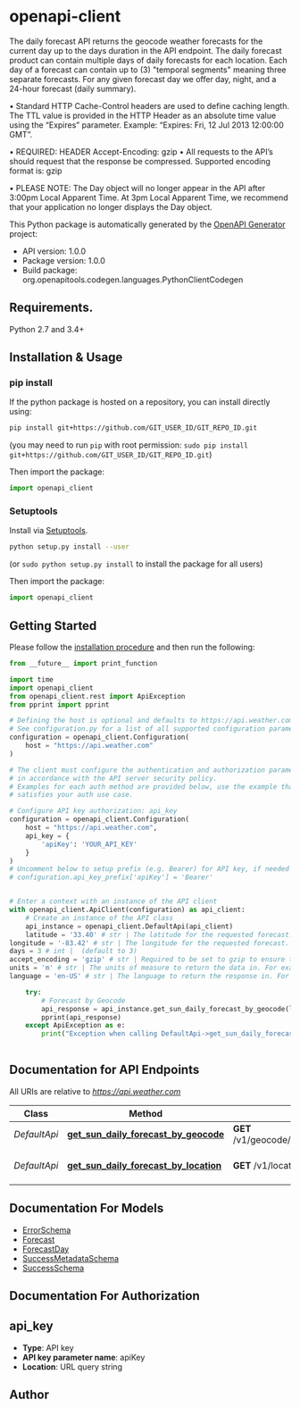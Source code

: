 # openapi-client
The daily forecast API returns the geocode weather forecasts for the current day up to the days duration in the API endpoint. The daily forecast product can contain multiple days of daily forecasts for each location. Each day of a forecast can contain up to (3) \"temporal segments\" meaning three separate forecasts. For any given forecast day we offer day, night, and a 24-hour forecast (daily summary). 

• Standard HTTP Cache-Control headers are used to define caching length. The TTL value is provided in the HTTP Header as an absolute time value using the “Expires” parameter. Example:  “Expires: Fri, 12 Jul 2013 12:00:00 GMT”. 

• REQUIRED: HEADER Accept-Encoding: gzip  • All requests to the API’s should request that the response be compressed. Supported encoding format is: gzip

• PLEASE NOTE: The Day object will no longer appear in the API after 3:00pm Local Apparent Time. At 3pm Local Apparent Time, we recommend that your application no longer displays the Day object.

This Python package is automatically generated by the [OpenAPI Generator](https://openapi-generator.tech) project:

- API version: 1.0.0
- Package version: 1.0.0
- Build package: org.openapitools.codegen.languages.PythonClientCodegen

## Requirements.

Python 2.7 and 3.4+

## Installation & Usage
### pip install

If the python package is hosted on a repository, you can install directly using:

```sh
pip install git+https://github.com/GIT_USER_ID/GIT_REPO_ID.git
```
(you may need to run `pip` with root permission: `sudo pip install git+https://github.com/GIT_USER_ID/GIT_REPO_ID.git`)

Then import the package:
```python
import openapi_client
```

### Setuptools

Install via [Setuptools](http://pypi.python.org/pypi/setuptools).

```sh
python setup.py install --user
```
(or `sudo python setup.py install` to install the package for all users)

Then import the package:
```python
import openapi_client
```

## Getting Started

Please follow the [installation procedure](#installation--usage) and then run the following:

```python
from __future__ import print_function

import time
import openapi_client
from openapi_client.rest import ApiException
from pprint import pprint

# Defining the host is optional and defaults to https://api.weather.com
# See configuration.py for a list of all supported configuration parameters.
configuration = openapi_client.Configuration(
    host = "https://api.weather.com"
)

# The client must configure the authentication and authorization parameters
# in accordance with the API server security policy.
# Examples for each auth method are provided below, use the example that
# satisfies your auth use case.

# Configure API key authorization: api_key
configuration = openapi_client.Configuration(
    host = "https://api.weather.com",
    api_key = {
        'apiKey': 'YOUR_API_KEY'
    }
)
# Uncomment below to setup prefix (e.g. Bearer) for API key, if needed
# configuration.api_key_prefix['apiKey'] = 'Bearer'


# Enter a context with an instance of the API client
with openapi_client.ApiClient(configuration) as api_client:
    # Create an instance of the API class
    api_instance = openapi_client.DefaultApi(api_client)
    latitude = '33.40' # str | The latitude for the requested forecast. For example, 33.40. (default to '33.40')
longitude = '-83.42' # str | The longitude for the requested forecast. For example -83.42. (default to '-83.42')
days = 3 # int |  (default to 3)
accept_encoding = 'gzip' # str | Required to be set to gzip to ensure that the response is compressed (default to 'gzip')
units = 'm' # str | The units of measure to return the data in. For example, e=Imperial(English), m=Metric, h=Hybrid. Some APIs require the units of measure. (optional) (default to 'm')
language = 'en-US' # str | The language to return the response in. For example, en-US, es, es-MX, fr-FR. (optional) (default to 'en-US')

    try:
        # Forecast by Geocode
        api_response = api_instance.get_sun_daily_forecast_by_geocode(latitude, longitude, days, accept_encoding, units=units, language=language)
        pprint(api_response)
    except ApiException as e:
        print("Exception when calling DefaultApi->get_sun_daily_forecast_by_geocode: %s\n" % e)
    
```

## Documentation for API Endpoints

All URIs are relative to *https://api.weather.com*

Class | Method | HTTP request | Description
------------ | ------------- | ------------- | -------------
*DefaultApi* | [**get_sun_daily_forecast_by_geocode**](docs/DefaultApi.md#get_sun_daily_forecast_by_geocode) | **GET** /v1/geocode/{latitude}/{longitude}/forecast/daily/{days}day.json | Forecast by Geocode
*DefaultApi* | [**get_sun_daily_forecast_by_location**](docs/DefaultApi.md#get_sun_daily_forecast_by_location) | **GET** /v1/location/{postalCode}/forecast/daily/{days}day.json | Forecast by Postal Code


## Documentation For Models

 - [ErrorSchema](docs/ErrorSchema.md)
 - [Forecast](docs/Forecast.md)
 - [ForecastDay](docs/ForecastDay.md)
 - [SuccessMetadataSchema](docs/SuccessMetadataSchema.md)
 - [SuccessSchema](docs/SuccessSchema.md)


## Documentation For Authorization


## api_key

- **Type**: API key
- **API key parameter name**: apiKey
- **Location**: URL query string


## Author




